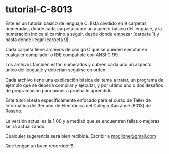 # tutorial-C-8013
Este es un tutorial básico de lenguaje C.
Está dividido en 9 carpetas numeradas, donde cada carpeta cubre un aspecto básico del lenguaje, y la numeración indica el camino a seguir, desde donde empezar (carpeta 1) y hasta donde llegar  (carpeta 9).

Cada carpeta tiene archivos de código C que se pueden ejecutar en cualquier compilador o IDE compatible con ANSI C 99.

Los archivos también están numerados y cubren cada uno un aspecto único del lenguaje y deberían seguirse en orden.

Cada archivo tiene una explicación básica del tema a tratar, un programa de ejemplo que se debería compilar y ejecutar, y por ultimo uno o dos desafíos de programación para poner a prueba lo aprendido

Este tutorial esta específicamente enfocado para el curso de Taller de Informática del 3er año de Electrónica del Colegio San José (8013) de Rosario.

La versión actual es la 1.00 y a mediad que se encuentren fallas o mejoras se irá actualizando.

Cualquier sugerencia será bien recibida. 
Escribir a moglione@gmail.com

Que tengan un buen recorrido!!!!
